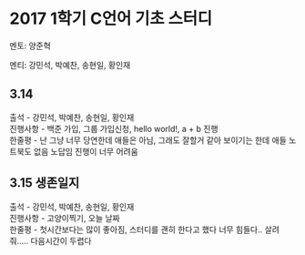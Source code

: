 # **2017 1학기 C언어 기초 스터디**

멘토: 양준혁

멘티: 강민석, 박예찬, 송현일, 황인재  

## 3.14

출석 - 강민석, 박예찬, 송현일, 황인재  
진행사항 - 백준 가입, 그룹 가입신청, hello world!, a + b 진행  
한줄평 - 난 그냥 너무 당연한데 애들은 아님, 그래도 잘할거 같아 보이기는 한데 애들 노트북도 없음 노답임 진행이 너무 어려움  

## 3.15 생존일지  

출석 - 강민석, 박예찬, 송현일, 황인재  
진행사항 - 고양이찍기, 오늘 날짜  
한줄평 - 첫시간보다는 많이 좋아짐, 스터디를 괜히 한다고 했다 너무 힘들다.. 살려줘..... 다음시간이 두렵다  
